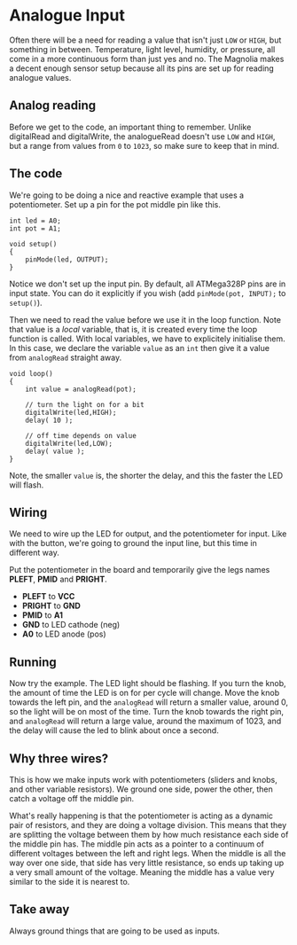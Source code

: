 # Analogue Input

Often there will be a need for reading a value that isn't just `LOW` or `HIGH`, but something in between. Temperature, light level, humidity, or pressure, all come in a more continuous form than just yes and no. The Magnolia makes a decent enough sensor setup because all its pins are set up for reading analogue values.

## Analog reading

Before we get to the code, an important thing to remember. Unlike digitalRead and digitalWrite, the analogueRead doesn't use `LOW` and `HIGH`, but a range from values from `0` to `1023`, so make sure to keep that in mind.

## The code

We're going to be doing a nice and reactive example that uses a potentiometer. Set up a pin for the pot middle pin like this.

    int led = A0;
    int pot = A1;

    void setup()
    {
        pinMode(led, OUTPUT);
    }

Notice we don't set up the input pin. By default, all ATMega328P pins are in input state. You can do it explicitly if you wish (add `pinMode(pot, INPUT);` to `setup()`).

Then we need to read the value before we use it in the loop function. Note that value is a *local* variable, that is, it is created every time the loop function is called. With local variables, we have to explicitely initialise them. In this case, we declare the variable `value` as an `int` then give it a value from `analogRead` straight away.

    void loop()
    {
        int value = analogRead(pot);

        // turn the light on for a bit
        digitalWrite(led,HIGH);
        delay( 10 );

        // off time depends on value
        digitalWrite(led,LOW);
        delay( value );
    }

Note, the smaller `value` is, the shorter the delay, and this the faster the LED will flash.

## Wiring

We need to wire up the LED for output, and the potentiometer for input. Like with the button, we're going to ground the input line, but this time in different way.

Put the potentiometer in the board and temporarily give the legs names **PLEFT**, **PMID** and **PRIGHT**.

* **PLEFT** to **VCC**
* **PRIGHT** to **GND**
* **PMID** to **A1**
* **GND** to LED cathode (neg)
* **A0** to LED anode (pos)

## Running

Now try the example. The LED light should be flashing. If you turn the knob, the amount of time the LED is on for per cycle will change. Move the knob towards the left pin, and the `analogRead` will return a smaller value, around 0, so the light will be on most of the time. Turn the knob towards the right pin, and `analogRead` will return a large value, around the maximum of 1023, and the delay will cause the led to blink about once a second.

## Why three wires?

This is how we make inputs work with potentiometers (sliders and knobs, and other variable resistors). We ground one side, power the other, then catch a voltage off the middle pin.

What's really happening is that the potentiometer is acting as a dynamic pair of resistors, and they are doing a voltage division. This means that they are splitting the voltage between them by how much resistance each side of the middle pin has. The middle pin acts as a pointer to a continuum of different voltages between the left and right legs. When the middle is all the way over one side, that side has very little resistance, so ends up taking up a very small amount of the voltage. Meaning the middle has a value very similar to the side it is nearest to.

## Take away

Always ground things that are going to be used as inputs.
